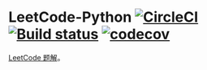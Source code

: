 # LeetCode-Python [![CircleCI](https://circleci.com/gh/LeetCode101/LeetCode-Python/tree/master.svg?style=svg)](https://circleci.com/gh/LeetCode101/LeetCode-Python/tree/master) [![Build status](https://ci.appveyor.com/api/projects/status/wttcynhhy2tv57y9/branch/master?svg=true)](https://ci.appveyor.com/project/Frederick-S/leetcode-python/branch/master) [![codecov](https://codecov.io/gh/LeetCode101/LeetCode-Python/branch/master/graph/badge.svg?token=PPJCvxNCBK)](https://codecov.io/gh/LeetCode101/LeetCode-Python)
[LeetCode 题解](https://www.yuque.com/frederick/dtwi9g)。
